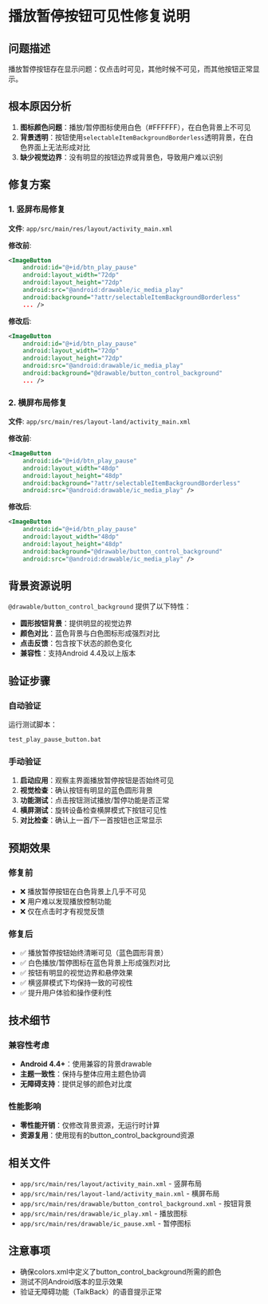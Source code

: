 # 播放暂停按钮可见性修复说明

## 问题描述
播放暂停按钮存在显示问题：仅点击时可见，其他时候不可见，而其他按钮正常显示。

## 根本原因分析
1. **图标颜色问题**：播放/暂停图标使用白色（#FFFFFF），在白色背景上不可见
2. **背景透明**：按钮使用`selectableItemBackgroundBorderless`透明背景，在白色界面上无法形成对比
3. **缺少视觉边界**：没有明显的按钮边界或背景色，导致用户难以识别

## 修复方案

### 1. 竖屏布局修复
**文件**: `app/src/main/res/layout/activity_main.xml`

**修改前**:
```xml
<ImageButton
    android:id="@+id/btn_play_pause"
    android:layout_width="72dp"
    android:layout_height="72dp"
    android:src="@android:drawable/ic_media_play"
    android:background="?attr/selectableItemBackgroundBorderless"
    ... />
```

**修改后**:
```xml
<ImageButton
    android:id="@+id/btn_play_pause"
    android:layout_width="72dp"
    android:layout_height="72dp"
    android:src="@android:drawable/ic_media_play"
    android:background="@drawable/button_control_background"
    ... />
```

### 2. 横屏布局修复
**文件**: `app/src/main/res/layout-land/activity_main.xml`

**修改前**:
```xml
<ImageButton
    android:id="@+id/btn_play_pause"
    android:layout_width="48dp"
    android:layout_height="48dp"
    android:background="?attr/selectableItemBackgroundBorderless"
    android:src="@android:drawable/ic_media_play" />
```

**修改后**:
```xml
<ImageButton
    android:id="@+id/btn_play_pause"
    android:layout_width="48dp"
    android:layout_height="48dp"
    android:background="@drawable/button_control_background"
    android:src="@android:drawable/ic_media_play" />
```

## 背景资源说明
`@drawable/button_control_background` 提供了以下特性：
- **圆形按钮背景**：提供明显的视觉边界
- **颜色对比**：蓝色背景与白色图标形成强烈对比
- **点击反馈**：包含按下状态的颜色变化
- **兼容性**：支持Android 4.4及以上版本

## 验证步骤

### 自动验证
运行测试脚本：
```bash
test_play_pause_button.bat
```

### 手动验证
1. **启动应用**：观察主界面播放暂停按钮是否始终可见
2. **视觉检查**：确认按钮有明显的蓝色圆形背景
3. **功能测试**：点击按钮测试播放/暂停功能是否正常
4. **横屏测试**：旋转设备检查横屏模式下按钮可见性
5. **对比检查**：确认上一首/下一首按钮也正常显示

## 预期效果

### 修复前
- ❌ 播放暂停按钮在白色背景上几乎不可见
- ❌ 用户难以发现播放控制功能
- ❌ 仅在点击时才有视觉反馈

### 修复后
- ✅ 播放暂停按钮始终清晰可见（蓝色圆形背景）
- ✅ 白色播放/暂停图标在蓝色背景上形成强烈对比
- ✅ 按钮有明显的视觉边界和悬停效果
- ✅ 横竖屏模式下均保持一致的可视性
- ✅ 提升用户体验和操作便利性

## 技术细节

### 兼容性考虑
- **Android 4.4+**：使用兼容的背景drawable
- **主题一致性**：保持与整体应用主题色协调
- **无障碍支持**：提供足够的颜色对比度

### 性能影响
- **零性能开销**：仅修改背景资源，无运行时计算
- **资源复用**：使用现有的button_control_background资源

## 相关文件
- `app/src/main/res/layout/activity_main.xml` - 竖屏布局
- `app/src/main/res/layout-land/activity_main.xml` - 横屏布局
- `app/src/main/res/drawable/button_control_background.xml` - 按钮背景
- `app/src/main/res/drawable/ic_play.xml` - 播放图标
- `app/src/main/res/drawable/ic_pause.xml` - 暂停图标

## 注意事项
- 确保colors.xml中定义了button_control_background所需的颜色
- 测试不同Android版本的显示效果
- 验证无障碍功能（TalkBack）的语音提示正常